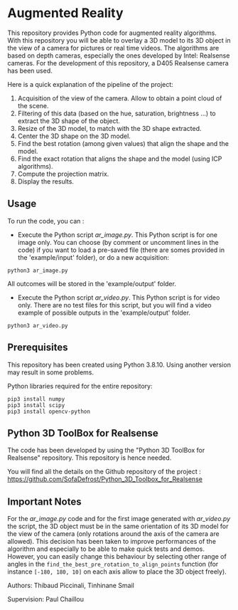 # Augmented Reality

This repository provides Python code for augmented reality algorithms. With this repository you will be able to overlay a 3D model to its 3D object in the view of a camera for pictures or real time videos. The algorithms are based on depth cameras, especially the ones developed by Intel: Realsense cameras. For the development of this repository, a D405 Realsense camera has been used.

Here is a quick explanation of the pipeline of the project:

1. Acquisition of the view of the camera. Allow to obtain a point cloud of the scene.
1. Filtering of this data (based on the hue, saturation, brightness ...) to extract the 3D shape of the object.
1. Resize of the 3D model, to match with the 3D shape extracted.
1. Center the 3D shape on the 3D model.
1. Find the best rotation (among given values) that align the shape and the model.
1. Find the exact rotation that aligns the shape and the model (using ICP algorithms).
1. Compute the projection matrix.
1. Display the results.

## Usage

To run the code, you can :

- Execute the Python script *ar_image.py*. This Python script is for one image only. You can choose (by comment or uncomment lines in the code) if you want to load a pre-saved file (there are somes provided in the 'example/input' folder), or do a new acquisition:
```console
python3 ar_image.py
```
All outcomes will be stored in the 'example/output' folder.

- Execute the Python script *ar_video.py*. This Python script is for video only. There are no test files for this script, but you will find a video example of possible outputs in the 'example/output' folder.
```console
python3 ar_video.py
```

## Prerequisites

This repository has been created using Python 3.8.10. Using another version may result in some problems. 

Python libraries required for the entire repository:

```console
pip3 install numpy
pip3 install scipy
pip3 install opencv-python
```

## Python 3D ToolBox for Realsense

The code has been developed by using the "Python 3D ToolBox for Realsense" repository. This repository is hence needed.

You will find all the details on the Github repository of the project : https://github.com/SofaDefrost/Python_3D_Toolbox_for_Realsense

## Important Notes

For the *ar_image.py* code and for the first image generated with *ar_video.py* the script, the 3D object must be in the same orientation of its 3D model for the view of the camera (only rotations around the axis of the camera are allowed).
This decision has been taken to improve performances of the algorithm and especially to be able to make quick tests and demos.
However, you can easily change this behaviour by selecting other range of angles in the ```find_the_best_pre_rotation_to_align_points``` function (for instance ```[-180, 180, 10]``` on each axis allow to place the 3D object freely).

Authors: Thibaud Piccinali, Tinhinane Smail

Supervision: Paul Chaillou